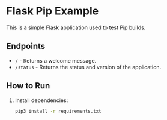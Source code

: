 # Flask Pip Example

This is a simple Flask application used to test Pip builds.

## Endpoints
- `/` - Returns a welcome message.
- `/status` - Returns the status and version of the application.

## How to Run
1. Install dependencies:
   ```bash
   pip3 install -r requirements.txt
